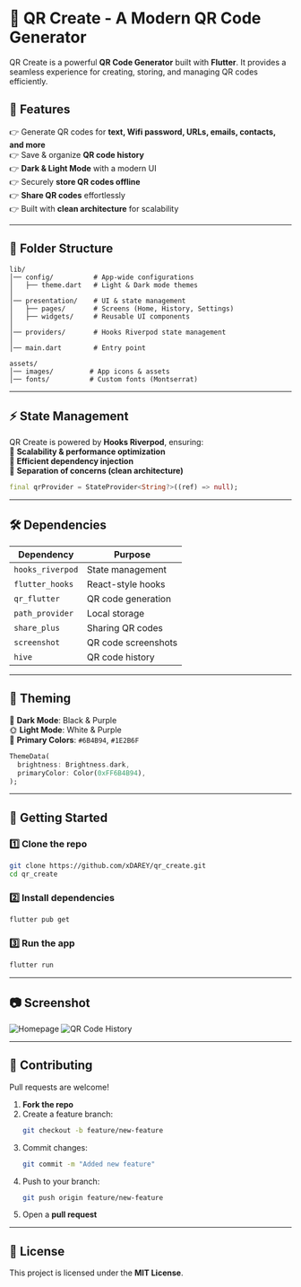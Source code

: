 # 🚀 QR Create - A Modern QR Code Generator

QR Create is a powerful **QR Code Generator** built with **Flutter**. It provides a seamless experience for creating, storing, and managing QR codes efficiently.

## 📌 Features

👉 Generate QR codes for **text, Wifi password, URLs, emails, contacts, and more**\
👉 Save & organize **QR code history**\
👉 **Dark & Light Mode** with a modern UI\
👉 Securely **store QR codes offline**\
👉 **Share QR codes** effortlessly\
👉 Built with **clean architecture** for scalability

---

## 📁 Folder Structure

```
lib/
│── config/          # App-wide configurations
│   ├── theme.dart   # Light & Dark mode themes
│
│── presentation/    # UI & state management
│   ├── pages/       # Screens (Home, History, Settings)
│   ├── widgets/     # Reusable UI components
│
│── providers/       # Hooks Riverpod state management
│
│── main.dart        # Entry point

assets/
│── images/         # App icons & assets
│── fonts/          # Custom fonts (Montserrat)
```

---

## ⚡ State Management

QR Create is powered by **Hooks Riverpod**, ensuring:\
📌 **Scalability & performance optimization**\
📌 **Efficient dependency injection**\
📌 **Separation of concerns (clean architecture)**

```dart
final qrProvider = StateProvider<String?>((ref) => null);
```

---

## 🛠️ Dependencies

| **Dependency**   | **Purpose**         |
| ---------------- | ------------------- |
| `hooks_riverpod` | State management    |
| `flutter_hooks`  | React-style hooks   |
| `qr_flutter`     | QR code generation  |
| `path_provider`  | Local storage       |
| `share_plus`     | Sharing QR codes    |
| `screenshot`     | QR code screenshots |
| `hive`           | QR code history     |

---

## 🎨 Theming

🌙 **Dark Mode**: Black & Purple\
🌞 **Light Mode**: White & Purple\
🎨 **Primary Colors**: `#6B4B94`, `#1E2B6F`

```dart
ThemeData(
  brightness: Brightness.dark,
  primaryColor: Color(0xFF6B4B94),
);
```

---

## 🚀 Getting Started

### 1️⃣ Clone the repo

```sh
git clone https://github.com/xDAREY/qr_create.git
cd qr_create
```

### 2️⃣ Install dependencies

```sh
flutter pub get
```

### 3️⃣ Run the app

```sh
flutter run
```

---

## 📷 Screenshot
![Homepage](https://github.com/user-attachments/assets/e28b98c1-efe7-4fe2-853f-6b0f984aeecc)
![QR Code History](https://github.com/user-attachments/assets/bfefe938-8fa7-40ab-bfb4-3fc91019e78f)

---

## 🤝 Contributing

Pull requests are welcome!

1. **Fork the repo**
2. Create a feature branch:
   ```sh
   git checkout -b feature/new-feature
   ```
3. Commit changes:
   ```sh
   git commit -m "Added new feature"
   ```
4. Push to your branch:
   ```sh
   git push origin feature/new-feature
   ```
5. Open a **pull request**

---

## 📝 License

This project is licensed under the **MIT License**.

